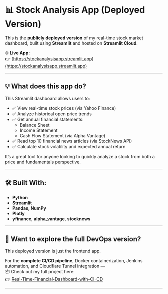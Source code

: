 # 📊 Stock Analysis App (Deployed Version)

This is the **publicly deployed version** of my real-time stock market dashboard, built using **Streamlit** and hosted on **Streamlit Cloud**.

🌐 **Live App:**  
👉 [https://stockanalysisapp.streamlit.app](https://stockanalysisapp.streamlit.app)

---

## 💡 What does this app do?

This Streamlit dashboard allows users to:

- ✅ View real-time stock prices (via Yahoo Finance)
- ✅ Analyze historical open price trends
- ✅ Get annual financial statements:
  - Balance Sheet
  - Income Statement
  - Cash Flow Statement (via Alpha Vantage)
- ✅ Read top 10 financial news articles (via StockNews API)
- ✅ Calculate stock volatility and expected annual return

It’s a great tool for anyone looking to quickly analyze a stock from both a price and fundamentals perspective.

---

## 🛠 Built With:

- **Python**
- **Streamlit**
- **Pandas, NumPy**
- **Plotly**
- **yfinance**, **alpha_vantage**, **stocknews**

---

## 🔁 Want to explore the full DevOps version?

This deployed version is just the frontend app.

For the **complete CI/CD pipeline**, Docker containerization, Jenkins automation, and Cloudflare Tunnel integration —  
📦 Check out my full project here:  
👉 [Real-Time-Financial-Dashboard-with-CI-CD](https://github.com/anuragchakravarty/Real-Time-Financial-Dashboard-with-CI-CD)

---

